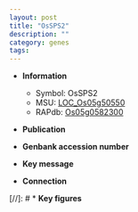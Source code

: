 ```yaml
---
layout: post
title: "OsSPS2"
description: ""
category: genes
tags: 
---
```


* **Information**  
    + Symbol: OsSPS2  
    + MSU: [LOC_Os05g50550](http://rice.uga.edu/cgi-bin/ORF_infopage.cgi?orf=LOC_Os05g50550)  
    + RAPdb: [Os05g0582300](http://rapdb.dna.affrc.go.jp/viewer/gbrowse_details/irgsp1?name=Os05g0582300)  

* **Publication**  

* **Genbank accession number**  

* **Key message**  

* **Connection**  

[//]: # * **Key figures**  


